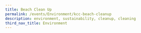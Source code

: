 ```yaml
---
title: Beach Clean Up
permalink: /events/Environment/kcc-beach-cleanup
description: environment, sustainability, cleanup, cleaning
third_nav_title: Environment
---
```


